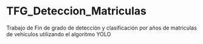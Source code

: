 # TFG_Deteccion_Matriculas
Trabajo de Fin de grado de detección y clasificación por años de matriculas de vehículos utilizando el algoritmo YOLO
